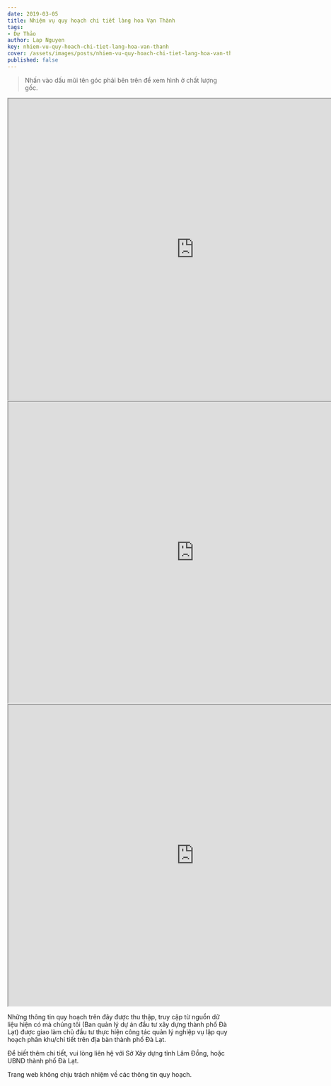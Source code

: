 ```yaml
---
date: 2019-03-05
title: Nhiệm vụ quy hoạch chi tiết làng hoa Vạn Thành
tags:
- Dự Thảo
author: Lap Nguyen
key: nhiem-vu-quy-hoach-chi-tiet-lang-hoa-van-thanh
cover: /assets/images/posts/nhiem-vu-quy-hoach-chi-tiet-lang-hoa-van-thanh.png
published: false
---
```


> Nhấn vào dấu mũi tên góc phải bên trên để xem hình ở chất lượng gốc. 

<iframe src="https://drive.google.com/file/d/19s901K17F7azAdPiCX9n_03T4UrKt5S2/preview" width="840" height="680"></iframe>
<iframe src="https://drive.google.com/file/d/1DaPtogXekB8F-XgXkKlUWm2VzxrhNZm9/preview" width="840" height="680"></iframe>
<iframe src="https://drive.google.com/file/d/16hmjLPPVkN12nArSAtAfY8tZZYcL0M7N/preview" width="840" height="680"></iframe>
<!--more-->

Những thông tin quy hoạch trên đây được thu thập, truy cập từ nguồn dữ liệu hiện có mà chúng tôi 
(Ban quản lý dự án đầu tư xây dựng thành phố Đà Lạt) được giao làm chủ đầu tư thực hiện công tác quản lý nghiệp vụ 
lập quy hoạch phân khu/chi tiết trên địa bàn thành phố Đà Lạt.

Để biết thêm chi tiết, vui lòng liên hệ với Sở Xây dựng tỉnh Lâm Đồng, hoặc UBND thành phố Đà Lạt.

Trang web không chịu trách nhiệm về các thông tin quy hoạch.